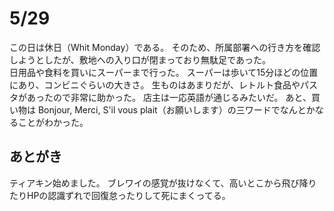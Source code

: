 # 5/29
<!--
Today is a holiday in France (Whit Monday).
So, I didn't confirm the way to my internship dapartment.

I went to buy dialy necessities and food.
The super marcket is located within 15-minute walk, and its size is similar to a Japanese convienience store.
The fresh food is not very good, but there were pouch foods and pasta, which was very helpful.
The owner seems to understand English at least.
I found that I could get by with the three words Bonjour, Merci, and S'il vous plait (please) when shopping.
-->

この日は休日（Whit Monday）である。
そのため、所属部署への行き方を確認しようとしたが、敷地への入り口が閉まっており無駄足であった。  
日用品や食料を買いにスーパーまで行った。
スーパーは歩いて15分ほどの位置にあり、コンビニぐらいの大きさ。
生ものはあまりだが、レトルト食品やパスタがあったので非常に助かった。
店主は一応英語が通じるみたいだ。
あと、買い物は Bonjour, Merci, S'il vous plait（お願いします）の三ワードでなんとかなることがわかった。

## あとがき
ティアキン始めました。
ブレワイの感覚が抜けなくて、高いとこから飛び降りたりHPの認識ずれで回復怠ったりして死にまくってる。
